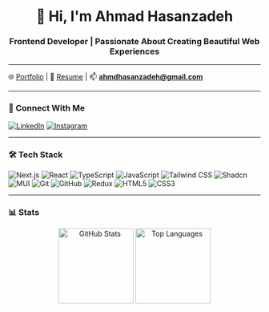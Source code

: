 <h1 align="center">👋 Hi, I'm Ahmad Hasanzadeh</h1>
<h3 align="center">Frontend Developer | Passionate About Creating Beautiful Web Experiences</h3>

---

🌐 [Portfolio](https://ahmdhasanzadeh.com/) | 📄 [Resume](https://ahmdhasanzadeh.com/) | 📫 **ahmdhasanzadeh@gmail.com**

---

### 🔗 Connect With Me
[![LinkedIn](https://img.shields.io/badge/LinkedIn-%230077B5.svg?style=for-the-badge&logo=linkedin&logoColor=white)](https://linkedin.com/in/ahmd-hasanzadeh)
[![Instagram](https://img.shields.io/badge/Instagram-%23E4405F.svg?style=for-the-badge&logo=instagram&logoColor=white)](https://instagram.com/ahmdhasanzadeh)

---

### 🛠️ Tech Stack
![Next.js](https://img.shields.io/badge/Next.js-%23000000.svg?style=for-the-badge&logo=nextdotjs&logoColor=white)
![React](https://img.shields.io/badge/React-%2361DAFB.svg?style=for-the-badge&logo=react&logoColor=black)
![TypeScript](https://img.shields.io/badge/TypeScript-%23007ACC.svg?style=for-the-badge&logo=typescript&logoColor=white)
![JavaScript](https://img.shields.io/badge/JavaScript-%23F7DF1E.svg?style=for-the-badge&logo=javascript&logoColor=black)
![Tailwind CSS](https://img.shields.io/badge/TailwindCSS-%2338B2AC.svg?style=for-the-badge&logo=tailwind-css&logoColor=white)
![Shadcn](https://img.shields.io/badge/Shadcn-%23007ACC.svg?style=for-the-badge&logo=shadcn&logoColor=white)
![MUI](https://img.shields.io/badge/MUI-%230081CB.svg?style=for-the-badge&logo=mui&logoColor=white)
![Git](https://img.shields.io/badge/Git-%23F05033.svg?style=for-the-badge&logo=git&logoColor=white)
![GitHub](https://img.shields.io/badge/GitHub-%23181717.svg?style=for-the-badge&logo=github&logoColor=white)
![Redux](https://img.shields.io/badge/Redux-%23764ABC.svg?style=for-the-badge&logo=redux&logoColor=white)
![HTML5](https://img.shields.io/badge/HTML5-%23E34F26.svg?style=for-the-badge&logo=html5&logoColor=white)
![CSS3](https://img.shields.io/badge/CSS3-%231572B6.svg?style=for-the-badge&logo=css3&logoColor=white)

---

### 📊 Stats
<div align="center">
  <img src="https://github-readme-stats.vercel.app/api?username=ahmdhsnzadeh&show_icons=true&theme=radical" alt="GitHub Stats" height="150">
  <img src="https://github-readme-stats.vercel.app/api/top-langs/?username=ahmdhsnzadeh&layout=compact&theme=radical" alt="Top Languages" height="150">
</div>
